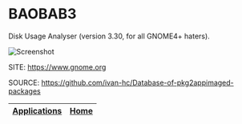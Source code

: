 # BAOBAB3
 
 Disk Usage Analyser (version 3.30, for all GNOME4+ haters).
 
 ![Screenshot](https://upload.wikimedia.org/wikipedia/commons/5/56/GNOME_Disk_Usage_Analyzer_3.32_screenshot.png)
 
 SITE: https://www.gnome.org
 
 SOURCE: https://github.com/ivan-hc/Database-of-pkg2appimaged-packages

 | [Applications](https://portable-linux-apps.github.io/apps.html) | [Home](https://portable-linux-apps.github.io)
 | --- | --- |
